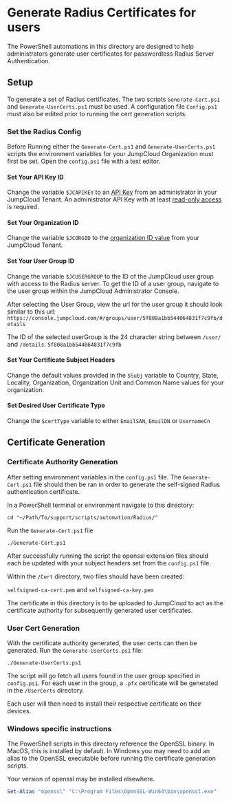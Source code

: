 # Generate Radius Certificates for users

The PowerShell automations in this directory are designed to help administrators generate user certificates for passwordless Radius Server Authentication.

## Setup

To generate a set of Radius certificates. The two scripts `Generate-Cert.ps1` and `Generate-UserCerts.ps1` must be used. A configuration file `Config.ps1` must also be edited prior to running the cert generation scripts.

### Set the Radius Config

Before Running either the `Generate-Cert.ps1` and `Generate-UserCerts.ps1` scripts the environment variables for your JumpCloud Organization must first be set. Open the `config.ps1` file with a text editor.

#### Set Your API Key ID

Change the variable `$JCAPIKEY` to an [API Key](https://support.jumpcloud.com/s/article/jumpcloud-apis1) from an administrator in your JumpCloud Tenant. An administrator API Key with at least [read-only access](https://support.jumpcloud.com/support/s/article/JumpCloud-Roles) is required.

#### Set Your Organization ID

Change the variable `$JCORGID` to the [organization ID value](https://support.jumpcloud.com/s/article/Settings-in-the-JumpCloud-Admin-Portal#AccessOrgID) from your JumpCloud Tenant.

#### Set Your User Group ID

Change the variable `$JCUSERGROUP` to the ID of the JumpCloud user group with access to the Radius server. To get the ID of a user group, navigate to the user group within the JumpCloud Administrator Console.

After selecting the User Group, view the url for the user group it should look similar to this url:
`https://console.jumpcloud.com/#/groups/user/5f808a1bb544064831f7c9fb/details`

The ID of the selected userGroup is the 24 character string between `/user/` and `/details`: `5f808a1bb544064831f7c9fb`

#### Set Your Certificate Subject Headers

Change the default values provided in the `$Subj` variable to Country, State, Locality, Organization, Organization Unit and Common Name values for your organization.

#### Set Desired User Certificate Type

Change the `$certType` variable to either `EmailSAN`, `EmailDN` or `UsernameCn`

## Certificate Generation

### Certificate Authority Generation

After setting environment variables in the `config.ps1` file. The `Generate-Cert.ps1` file should then be ran in order to generate the self-signed Radius authentication certificate.

In a PowerShell terminal or environment navigate to this directory:

`cd "~/Path/To/support/scripts/automation/Radius/"`

Run the `Generate-Cert.ps1` file

`./Generate-Cert.ps1`

After successfully running the script the openssl extension files should each be updated with your subject headers set from the `config.ps1` file.

Within the `/Cert` directory, two files should have been created:

`selfsigned-ca-cert.pem` and `selfsigned-ca-key.pem`

The certificate in this directory is to be uploaded to JumpCloud to act as the certificate authority for subsequently generated user certificates.

### User Cert Generation

With the certificate authority generated, the user certs can then be generated. Run the `Generate-UserCerts.ps1` file:

`./Generate-UserCerts.ps1`

The script will go fetch all users found in the user group specified in `config.ps1`. For each user in the group, a `.pfx` certificate will be generated in the `/UserCerts` directory.

Each user will then need to install their respective certificate on their devices.

### Windows specific instructions

The PowerShell scripts in this directory reference the OpenSSL binary. In MacOS, this is installed by default. In Windows you may need to add an alias to the OpenSSL executable before running the certificate generation scripts.

Your version of openssl may be installed elsewhere.

```powershell
Set-Alias "openssl" "C:\Program Files\OpenSSL-Win64\bin\openssl.exe"
```
